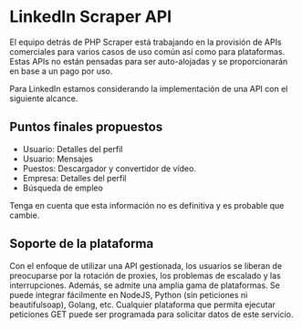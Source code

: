 # LinkedIn Scraper API

El equipo detrás de PHP Scraper está trabajando en la provisión de APIs comerciales para varios casos de uso común así como para plataformas. Estas APIs no están pensadas para ser auto-alojadas y se proporcionarán en base a un pago por uso.

Para LinkedIn estamos considerando la implementación de una API con el siguiente alcance.

## Puntos finales propuestos

- Usuario: Detalles del perfil
- Usuario: Mensajes
- Puestos: Descargador y convertidor de vídeo.
- Empresa: Detalles del perfil
- Búsqueda de empleo

Tenga en cuenta que esta información no es definitiva y es probable que cambie.

## Soporte de la plataforma

Con el enfoque de utilizar una API gestionada, los usuarios se liberan de preocuparse por la rotación de proxies, los problemas de escalado y las interrupciones. Además, se admite una amplia gama de plataformas. Se puede integrar fácilmente en NodeJS, Python (sin peticiones ni beautifulsoap), Golang, etc. Cualquier plataforma que permita ejecutar peticiones GET puede ser programada para solicitar datos de este servicio.
